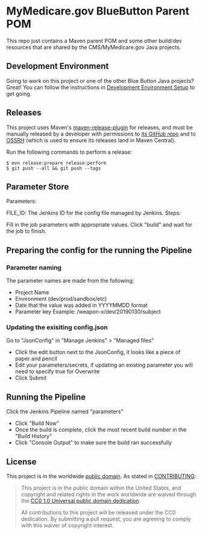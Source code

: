 MyMedicare.gov BlueButton Parent POM
====================================

This repo just contains a Maven parent POM and some other build/dev resources that are shared by the CMS/MyMedicare.gov Java projects.

## Development Environment

Going to work on this project or one of the other Blue Button Java projects? Great! You can follow the instructions in [Development Environment Setup](./dev/devenv-readme.md) to get going.

## Releases

This project uses Maven's [maven-release-plugin](http://maven.apache.org/maven-release/maven-release-plugin/) for releases, and must be manually released by a developer with permissions to [its GitHub repo](https://github.com/HHSIDEAlab/bluebutton-parent-pom) and to [OSSRH](http://central.sonatype.org/pages/ossrh-guide.html) (which is used to ensure its releases land in Maven Central).

Run the following commands to perform a release:

    $ mvn release:prepare release:perform
    $ git push --all && git push --tags

## Parameter Store

Parameters:

FILE_ID: The Jenkins ID for the config file managed by Jenkins.
Steps:

Fill in the job parameters with appropriate values.
Click "build" and wait for the job to finish.

<h2>Preparing the config for the running the Pipeline</h2>

<h3>Parameter naming</h3>

The parameter names are made from the following:
* Project Name
* Environment (dev/prod/sandbox/etc)
* Date that the value was added in YYYYMMDD format
* Parameter key
Example: /weapon-x/dev/20190130/subject

<h3>Updating the exisiting config.json</h3>

Go to "JsonConfig" in "Manage Jenkins" > "Managed files"
* Click the edit button next to the JsonConfig, it looks like a piece of paper and pencil
* Edit your parameters/secrets, if updating an existing parameter you will need to specify true for Overwrite
* Click Submit

<h2>Running the Pipeline</h2>

Click the Jenkins Pipeline named "parameters"
* Click "Build Now"
* Once the build is complete, click the most recent build number in the "Build History"
* Click "Console Output" to make sure the build ran successfully


## License

This project is in the worldwide [public domain](LICENSE.md). As stated in [CONTRIBUTING](CONTRIBUTING.md):

> This project is in the public domain within the United States, and copyright and related rights in the work worldwide are waived through the [CC0 1.0 Universal public domain dedication](https://creativecommons.org/publicdomain/zero/1.0/).
>
> All contributions to this project will be released under the CC0 dedication. By submitting a pull request, you are agreeing to comply with this waiver of copyright interest.
